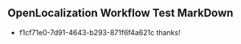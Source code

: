 ## OpenLocalization Workflow Test MarkDown
* f1cf71e0-7d91-4643-b293-871f6f4a621c thanks!

<!--HONumber=Jul16_HO2-->


